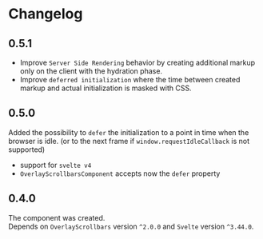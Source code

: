 # Changelog

## 0.5.1

- Improve `Server Side Rendering` behavior by creating additional markup only on the client with the hydration phase.
- Improve `deferred initialization` where the time between created markup and actual initialization is masked with CSS.

## 0.5.0

Added the possibility to `defer` the initialization to a point in time when the browser is idle. (or to the next frame if `window.requestIdleCallback` is not supported) 

- support for `svelte v4`
- `OverlayScrollbarsComponent` accepts now the `defer` property

## 0.4.0

The component was created.  
Depends on `OverlayScrollbars` version `^2.0.0` and `Svelte` version `^3.44.0`.
